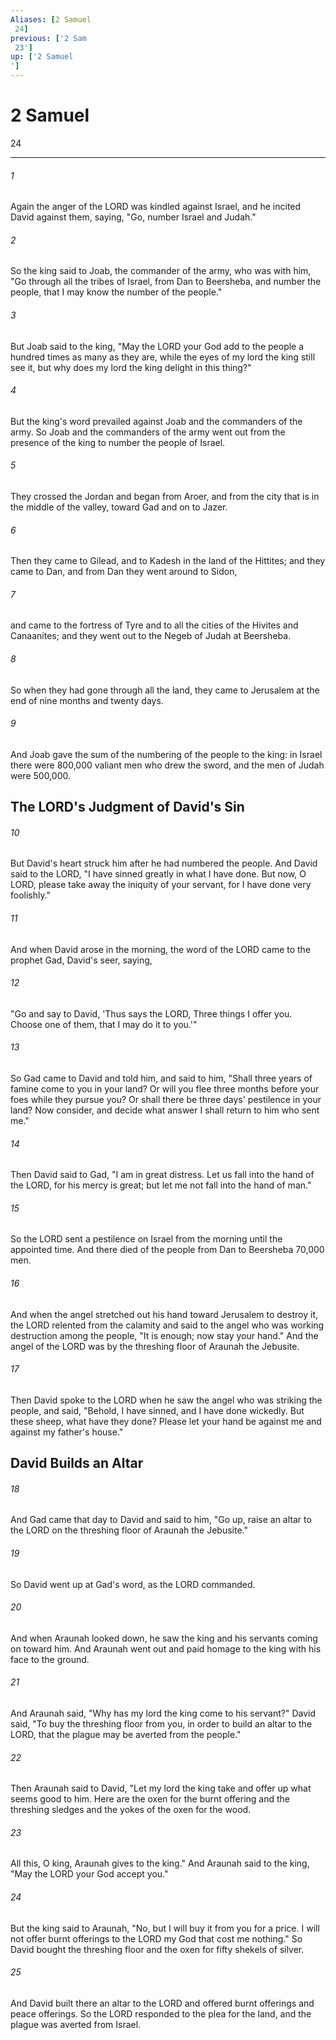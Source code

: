 ```yaml
---
Aliases: [2 Samuel 24]
previous: ['2 Sam 23']
up: ['2 Samuel']
---
```

# 2 Samuel 24

***
 

###### 1 
Again the anger of the LORD was kindled against Israel, and he incited David against them, saying, "Go, number Israel and Judah."  

###### 2 
So the king said to Joab, the commander of the army, who was with him, "Go through all the tribes of Israel, from Dan to Beersheba, and number the people, that I may know the number of the people."  

###### 3 
But Joab said to the king, "May the LORD your God add to the people a hundred times as many as they are, while the eyes of my lord the king still see it, but why does my lord the king delight in this thing?"  

###### 4 
But the king's word prevailed against Joab and the commanders of the army. So Joab and the commanders of the army went out from the presence of the king to number the people of Israel.  

###### 5 
They crossed the Jordan and began from Aroer, and from the city that is in the middle of the valley, toward Gad and on to Jazer.  

###### 6 
Then they came to Gilead, and to Kadesh in the land of the Hittites; and they came to Dan, and from Dan they went around to Sidon,  

###### 7 
and came to the fortress of Tyre and to all the cities of the Hivites and Canaanites; and they went out to the Negeb of Judah at Beersheba.  

###### 8 
So when they had gone through all the land, they came to Jerusalem at the end of nine months and twenty days.  

###### 9 
And Joab gave the sum of the numbering of the people to the king: in Israel there were 800,000 valiant men who drew the sword, and the men of Judah were 500,000.  ## The LORD's Judgment of David's Sin  

###### 10 
But David's heart struck him after he had numbered the people. And David said to the LORD, "I have sinned greatly in what I have done. But now, O LORD, please take away the iniquity of your servant, for I have done very foolishly."  

###### 11 
And when David arose in the morning, the word of the LORD came to the prophet Gad, David's seer, saying,  

###### 12 
"Go and say to David, 'Thus says the LORD, Three things I offer you. Choose one of them, that I may do it to you.'"  

###### 13 
So Gad came to David and told him, and said to him, "Shall three years of famine come to you in your land? Or will you flee three months before your foes while they pursue you? Or shall there be three days' pestilence in your land? Now consider, and decide what answer I shall return to him who sent me."  

###### 14 
Then David said to Gad, "I am in great distress. Let us fall into the hand of the LORD, for his mercy is great; but let me not fall into the hand of man."  

###### 15 
So the LORD sent a pestilence on Israel from the morning until the appointed time. And there died of the people from Dan to Beersheba 70,000 men.  

###### 16 
And when the angel stretched out his hand toward Jerusalem to destroy it, the LORD relented from the calamity and said to the angel who was working destruction among the people, "It is enough; now stay your hand." And the angel of the LORD was by the threshing floor of Araunah the Jebusite.  

###### 17 
Then David spoke to the LORD when he saw the angel who was striking the people, and said, "Behold, I have sinned, and I have done wickedly. But these sheep, what have they done? Please let your hand be against me and against my father's house."  ## David Builds an Altar  

###### 18 
And Gad came that day to David and said to him, "Go up, raise an altar to the LORD on the threshing floor of Araunah the Jebusite."  

###### 19 
So David went up at Gad's word, as the LORD commanded.  

###### 20 
And when Araunah looked down, he saw the king and his servants coming on toward him. And Araunah went out and paid homage to the king with his face to the ground.  

###### 21 
And Araunah said, "Why has my lord the king come to his servant?" David said, "To buy the threshing floor from you, in order to build an altar to the LORD, that the plague may be averted from the people."  

###### 22 
Then Araunah said to David, "Let my lord the king take and offer up what seems good to him. Here are the oxen for the burnt offering and the threshing sledges and the yokes of the oxen for the wood.  

###### 23 
All this, O king, Araunah gives to the king." And Araunah said to the king, "May the LORD your God accept you."  

###### 24 
But the king said to Araunah, "No, but I will buy it from you for a price. I will not offer burnt offerings to the LORD my God that cost me nothing." So David bought the threshing floor and the oxen for fifty shekels of silver.  

###### 25 
And David built there an altar to the LORD and offered burnt offerings and peace offerings. So the LORD responded to the plea for the land, and the plague was averted from Israel.
